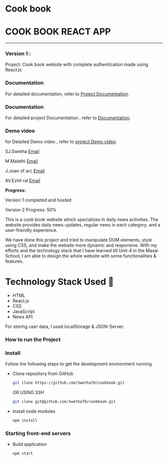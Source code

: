 # Cook book

# COOK BOOK REACT APP

-----
### Version 1 : 
Project: Cook book website with complete authentication made using React.js
### Documentation
For detailed documentation, refer to [Project Documentation](https://docs.google.com/document/d/1aS8AmhwelPTMWv3q_d013ghG8fFIe2eR/edit?usp=drive_link&ouid=113165599067956915795&rtpof=true&sd=true).

### Documentation
For detailed project Documentation , refer to [Documentation](https://drive.google.com/drive/folders/1q4cBnR7-gqSAas8jMemSVQTDPkP5GdGW?usp=drive_link).
### Demo video
for Detailed Demo video , refer to [project Demo video](https://drive.google.com/file/d/15hjhCu5zs0FDU6JJ0PCjsmezMb1VmBX4/view?usp=drive_link).

SJ.Swetha
[Email]( swethasj82@gmail.com)

M.Malathi
[Email](malathi.muthu2306@gmail.com)

J.Joan of arc
[Email](joanofarc2713@gmail.com)

AV.Ezhil ral
[Email](ezhilral83@gmail.com)

**Progress:**

Version 1 completed and hosted

Version 2 Progress: 50%

This is a cook book website which specializes in daily news activities. The website provides daily news updates, regular news in each category, and a user-friendly experience.

We have done this project and tried to manipulate DOM elements, style using CSS, and make the website more dynamic and responsive. With my efforts and the technology stack that I have learned till Unit-4 in the Masai School, I am able to design the whole website with some functionalities & features.

# Technology Stack Used 🌟
* HTML
* React.js
* CSS
* JavaScript
* News API

For storing user data, I used localStorage & JSON-Server.

### How to run the Project
### Install

Follow the following steps to get the development environment running.

* Clone repository from GitHub

  ```bash
  git clone https://github.com/Swetha70/cookbook.git
  ```

   _OR USING SSH_

  ```bash
  git clone git@github.com:Swetha70/cookbook.git
  ```

* Install node modules

   ```bash
   npm install
   ```

### Starting front-end servers

* Build application

  ```bash
  npm start
  ```


